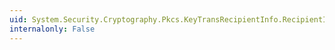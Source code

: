 ```yaml
---
uid: System.Security.Cryptography.Pkcs.KeyTransRecipientInfo.RecipientIdentifier
internalonly: False
---
```

